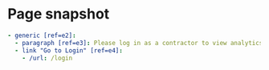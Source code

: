 # Page snapshot

```yaml
- generic [ref=e2]:
  - paragraph [ref=e3]: Please log in as a contractor to view analytics.
  - link "Go to Login" [ref=e4]:
    - /url: /login
```